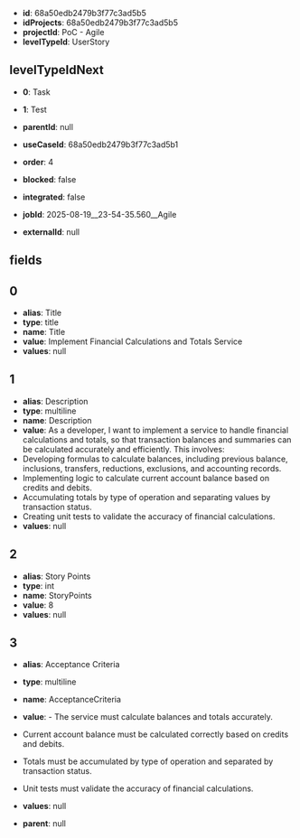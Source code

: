- **id**: 68a50edb2479b3f77c3ad5b5
- **idProjects**: 68a50edb2479b3f77c3ad5b5
- **projectId**: PoC - Agile
- **levelTypeId**: UserStory
## levelTypeIdNext
- **0**: Task
- **1**: Test

- **parentId**: null
- **useCaseId**: 68a50edb2479b3f77c3ad5b1
- **order**: 4
- **blocked**: false
- **integrated**: false
- **jobId**: 2025-08-19__23-54-35.560__Agile
- **externalId**: null
## fields
## 0
- **alias**: Title
- **type**: title
- **name**: Title
- **value**: Implement Financial Calculations and Totals Service
- **values**: null

## 1
- **alias**: Description
- **type**: multiline
- **name**: Description
- **value**: As a developer, I want to implement a service to handle financial calculations and totals, so that transaction balances and summaries can be calculated accurately and efficiently. This involves:
- Developing formulas to calculate balances, including previous balance, inclusions, transfers, reductions, exclusions, and accounting records.
- Implementing logic to calculate current account balance based on credits and debits.
- Accumulating totals by type of operation and separating values by transaction status.
- Creating unit tests to validate the accuracy of financial calculations.
- **values**: null

## 2
- **alias**: Story Points
- **type**: int
- **name**: StoryPoints
- **value**: 8
- **values**: null

## 3
- **alias**: Acceptance Criteria
- **type**: multiline
- **name**: AcceptanceCriteria
- **value**: - The service must calculate balances and totals accurately.
- Current account balance must be calculated correctly based on credits and debits.
- Totals must be accumulated by type of operation and separated by transaction status.
- Unit tests must validate the accuracy of financial calculations.
- **values**: null


- **parent**: null
